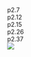 p2.7  
p2.12  
p2.15  
p2.26  
p2.37  
<img src="https://drive.google.com/uc?id=1zV_cyErJGxzkUVRnRcGrrmtbLSBLYfyJ">

